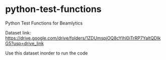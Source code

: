 # python-test-functions
Python Test Functions for Beamlytics


Dataset link:  https://drive.google.com/drive/folders/1ZDUmspjOQ8cYIhl0iTrRP7YaltQDIkG5?usp=drive_link


Use this dataset inorder to run the code
